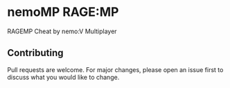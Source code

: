# nemoMP RAGE:MP
RAGEMP Cheat by nemo:V Multiplayer

## Contributing
Pull requests are welcome. For major changes, please open an issue first to discuss what you would like to change.
